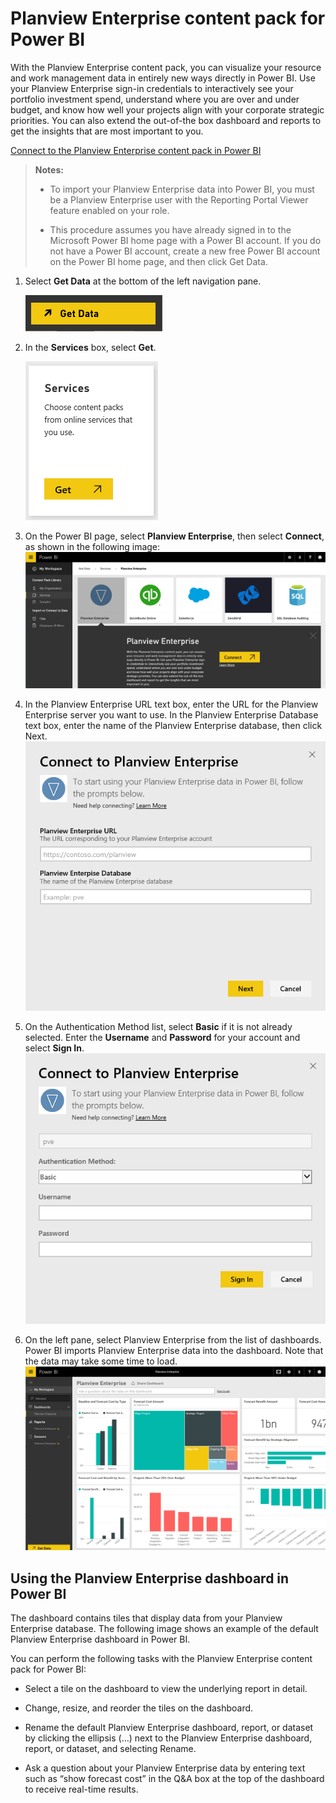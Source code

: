 <properties 
   pageTitle="Planview Enterprise content pack for Power BI"
   description="Planview Enterprise content pack for Power BI"
   services="powerbi" 
   documentationCenter="" 
   authors="jastru" 
   manager="mblythe" 
   editor=""
   tags=""/>
 
<tags
   ms.service="powerbi"
   ms.devlang="NA"
   ms.topic="article"
   ms.tgt_pltfrm="NA"
   ms.workload="powerbi"
   ms.date="11/04/2015"
   ms.author="v-jastru"/>

# Planview Enterprise content pack for Power BI  

With the Planview Enterprise content pack, you can visualize your resource and work management data in entirely new ways directly in Power BI. Use your Planview Enterprise sign-in credentials to interactively see your portfolio investment spend, understand where you are over and under budget, and know how well your projects align with your corporate strategic priorities. You can also extend the out-of-the box dashboard and reports to get the insights that are most important to you.

[Connect to the Planview Enterprise content pack in Power BI](https://app.powerbi.com/getdata/services/planview-enterprise)

>**Notes:**  
>
>- To import your Planview Enterprise data into Power BI, you must be a Planview Enterprise user with the Reporting Portal Viewer feature enabled on your role.
>
>- This procedure assumes you have already signed in to the Microsoft Power BI home page with a Power BI account. If you do not have a Power BI account, create a new free Power BI account on the Power BI home page, and then click Get Data.


1. Select **Get Data** at the bottom of the left navigation pane.

    ![](media/powerbi-content-pack-planview/get.png)

2. In the **Services** box, select **Get**.

    ![](media/powerbi-content-pack-planview/services.png)

3. On the Power BI page, select **Planview Enterprise**, then select **Connect**, as shown in the following image:  
	![](media/powerbi-content-pack-planview/getdata.PNG)

4. In the Planview Enterprise URL text box, enter the URL for the Planview Enterprise server you want to use. In the Planview Enterprise Database text box, enter the name of the Planview Enterprise database, then click Next.  
	![](media/powerbi-content-pack-planview/params.PNG)

5.  On the Authentication Method list, select **Basic** if it is not already selected. Enter the **Username** and **Password** for your account and select **Sign In**.  
	![](media/powerbi-content-pack-planview/creds.PNG)

6. On the left pane, select Planview Enterprise from the list of dashboards.  
 	Power BI imports Planview Enterprise data into the dashboard. Note that the data may take some time to load.  
	![](media/powerbi-content-pack-planview/dashboard.PNG)

## Using the Planview Enterprise dashboard in Power BI  
The dashboard contains tiles that display data from your Planview Enterprise database. The following image shows an example of the default Planview Enterprise dashboard in Power BI.

You can perform the following tasks with the Planview Enterprise content pack for Power BI:  

- Select a tile on the dashboard to view the underlying report in detail.

- Change, resize, and reorder the tiles on the dashboard.

- Rename the default Planview Enterprise dashboard, report, or dataset by clicking the ellipsis (…) next to the Planview Enterprise dashboard, report, or dataset, and selecting Rename.

- Ask a question about your Planview Enterprise data by entering text such as “show forecast cost” in the Q&A box at the top of the dashboard to receive real-time results.
